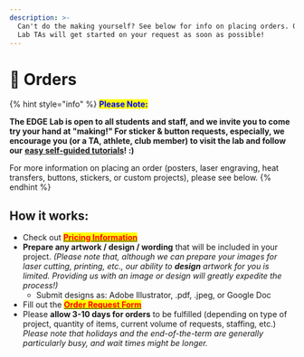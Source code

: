 ```yaml
---
description: >-
  Can't do the making yourself? See below for info on placing orders. Our EDGE
  Lab TAs will get started on your request as soon as possible!
---
```


# 🛒 Orders

{% hint style="info" %}
<mark style="color:blue;">**Please Note:**</mark>&#x20;

**The EDGE Lab is open to all students and staff, and we invite you to come try your hand at "making!" For sticker & button requests, especially, we encourage you (or a TA, athlete, club member) to visit the lab and follow our** [**easy self-guided tutorials**](../getting-started/tutorials-how-to/)**!  :)**&#x20;

For more information on placing an order (posters, laser engraving, heat transfers, buttons, stickers, or custom projects), please see below. &#x20;
{% endhint %}

## How it works:

* Check out [<mark style="color:red;">**Pricing Information**</mark>](pricing.md)
* **Prepare any artwork / design / wording** that will be included in your project. _(Please note that, although we can prepare your images for laser cutting, printing, etc., our ability to **design** artwork for you is limited. Providing us with an image or design will greatly expedite the process!)_&#x20;
  * Submit designs as: Adobe Illustrator, .pdf, .jpeg, or Google Doc
* Fill out the [<mark style="color:red;">**Order Request Form**</mark>](https://forms.gle/TgEyRSgzDhEmkt7Y8)
* Please **allow 3-10 days for orders** to be fulfilled (depending on type of project, quantity of items, current volume of requests, staffing, etc.) _Please note that holidays and the end-of-the-term are generally particularly busy, and wait times might be longer._&#x20;
